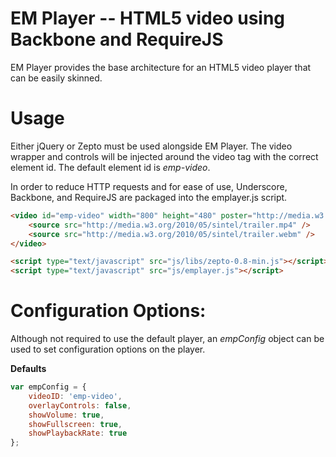 # EM Player -- HTML5 video using Backbone and RequireJS

EM Player provides the base architecture for an HTML5 video player that can be easily skinned.

# Usage

Either jQuery or Zepto must be used alongside EM Player. The video wrapper and controls will be injected around the video tag with the correct element id. The default element id is *emp-video*.

In order to reduce HTTP requests and for ease of use, Underscore, Backbone, and RequireJS are packaged into the emplayer.js script.

``` html
<video id="emp-video" width="800" height="480" poster="http://media.w3.org/2010/05/sintel/poster.png">
	<source src="http://media.w3.org/2010/05/sintel/trailer.mp4" />
	<source src="http://media.w3.org/2010/05/sintel/trailer.webm" />
</video>

<script type="text/javascript" src="js/libs/zepto-0.8-min.js"></script>
<script type="text/javascript" src="js/emplayer.js"></script>
```

# Configuration Options:

Although not required to use the default player, an *empConfig* object can be used to set configuration options on the player.

**Defaults**

``` js
var empConfig = {
	videoID: 'emp-video',
	overlayControls: false,
	showVolume: true,
	showFullscreen: true,
	showPlaybackRate: true
};
```